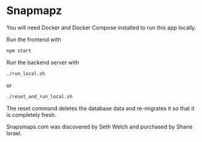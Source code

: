 # Snapmapz

You will need Docker and Docker Compose installed to run this app locally.

Run the frontend with

```sh
npm start
```

Run the backend server with

```sh
./run_local.sh
```

or

```sh
./reset_and_run_local.sh
```

The reset command deletes the database data and re-migrates it so that it is completely fresh.

Snapsmaps.com was discovered by Seth Welch and purchased by Shane Israel.
